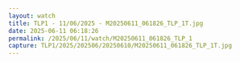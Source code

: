 ```yaml
---
layout: watch
title: TLP1 - 11/06/2025 - M20250611_061826_TLP_1T.jpg
date: 2025-06-11 06:18:26
permalink: /2025/06/11/watch/M20250611_061826_TLP_1
capture: TLP1/2025/202506/20250610/M20250611_061826_TLP_1T.jpg
---
```

